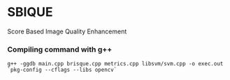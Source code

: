 # SBIQUE
Score Based Image Quality Enhancement

### Compiling command with g++
```
g++ -ggdb main.cpp brisque.cpp metrics.cpp libsvm/svm.cpp -o exec.out `pkg-config --cflags --libs opencv`
```
